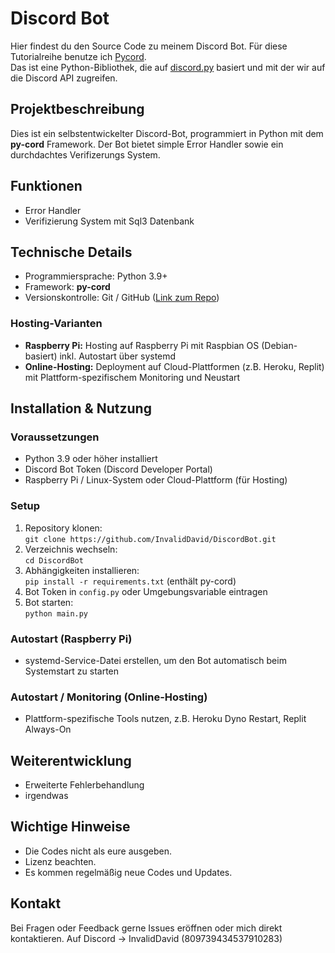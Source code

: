 # Discord Bot

Hier findest du den Source Code zu meinem Discord Bot. Für diese Tutorialreihe benutze ich [Pycord](https://github.com/Pycord-Development/pycord).  
Das ist eine Python-Bibliothek, die auf [discord.py](https://github.com/Rapptz/discord.py) basiert und mit der wir auf die Discord API zugreifen.

## Projektbeschreibung
Dies ist ein selbstentwickelter Discord-Bot, programmiert in Python mit dem **py-cord** Framework. Der Bot bietet simple Error Handler sowie ein durchdachtes Verifizerungs System.

## Funktionen
- Error Handler
- Verifizierung System mit Sql3 Datenbank

## Technische Details
- Programmiersprache: Python 3.9+  
- Framework: **py-cord**  
- Versionskontrolle: Git / GitHub ([Link zum Repo](https://github.com/InvalidDavid/DiscordBot))  

### Hosting-Varianten
- **Raspberry Pi:** Hosting auf Raspberry Pi mit Raspbian OS (Debian-basiert) inkl. Autostart über systemd  
- **Online-Hosting:** Deployment auf Cloud-Plattformen (z.B. Heroku, Replit) mit Plattform-spezifischem Monitoring und Neustart  

## Installation & Nutzung

### Voraussetzungen
- Python 3.9 oder höher installiert  
- Discord Bot Token (Discord Developer Portal)  
- Raspberry Pi / Linux-System oder Cloud-Plattform (für Hosting)  

### Setup
1. Repository klonen:  
   `git clone https://github.com/InvalidDavid/DiscordBot.git`  
2. Verzeichnis wechseln:  
   `cd DiscordBot`  
3. Abhängigkeiten installieren:  
   `pip install -r requirements.txt` (enthält py-cord)  
4. Bot Token in `config.py` oder Umgebungsvariable eintragen  
5. Bot starten:  
   `python main.py`  

### Autostart (Raspberry Pi)
- systemd-Service-Datei erstellen, um den Bot automatisch beim Systemstart zu starten  

### Autostart / Monitoring (Online-Hosting)
- Plattform-spezifische Tools nutzen, z.B. Heroku Dyno Restart, Replit Always-On

## Weiterentwicklung
- Erweiterte Fehlerbehandlung  
- irgendwas

## Wichtige Hinweise
- Die Codes nicht als eure ausgeben.  
- Lizenz beachten.  
- Es kommen regelmäßig neue Codes und Updates.  

## Kontakt
Bei Fragen oder Feedback gerne Issues eröffnen oder mich direkt kontaktieren.
Auf Discord -> InvalidDavid (809739434537910283)
